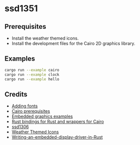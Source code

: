 # ssd1351

## Prerequisites

- Install the weather themed icons.
- Install the development files for the Cairo 2D graphics library.

## Examples

``` bash
cargo run --example cairo
cargo run --example clock
cargo run --example hello
```

## Credits

* [Adding fonts](https://wiki.debian.org/Fonts)
* [Cairo prerequisites](https://www.npmjs.com/package/canvas)
* [Embedded graphics examples](https://github.com/embedded-graphics/examples)
* [Rust bindings for Rust and wrappers for Cairo](https://crates.io/crates/cairo-rs)
* [ssd1306](https://github.com/jamwaffles/ssd1306)
* [Weather Themed Icons](https://erikflowers.github.io/weather-icons/)
* [Writing-an-embedded-display-driver-in-Rust](https://nitschinger.at/Writing-an-embedded-display-driver-in-Rust/)
